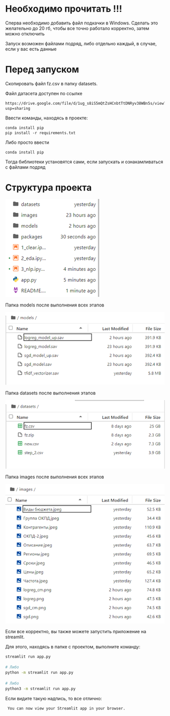 
# Необходимо прочитать !!!

Сперва необходимо добавить файл подкачки в Windows. Сделать это желательно до 20 гб, чтобы все точно работало корректно, затем можно отключить

Запуск возможен файлами подряд, либо отдельно каждый, в случае, если у вас есть данные

# Перед запуском

Скопировать файл fz.csv в папку datasets.

Файл датасета доступен по ссылке
```text
https://drive.google.com/file/d/1ug_s8iS5mQtZsHCnbtTtDNRyv38WBn5s/view?usp=sharing
```
Ввести команды, находясь в проекте:

```text
conda install pip
pip install -r requirements.txt
```

Либо просто ввести

```text
conda install pip
```

Тогда библиотеки установятся сами, если запускать и ознакамливаться с файлами подряд

# Структура проекта

![](Структура.png)

Папка models после выполнения всех этапов

![img.png](img.png)

Папка datasets после выполнения этапов

![img_1.png](img_1.png)

Папка images после выполнения всех этапов

![img_2.png](img_2.png)

Если все корректно, вы также можете запустить приложение на streamlit. 

Для этого, находясь в папке с проектом, выполните команду:

```bash
streamlit run app.py

# Либо
python -m streamlit run app.py

# Либо
python3 -m streamlit run app.py
```

Если видите такую надпись, то все отлично:

```text
 You can now view your Streamlit app in your browser.
```


